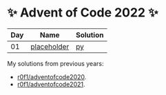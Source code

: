 # :sparkles: Advent of Code 2022 :sparkles:

|Day|Name|Solution|
|---|---|---|
|01|[placeholder](https://adventofcode.com/2022/day/1)|[py](/day01/main.py)|

My solutions from previous years:
* [r0f1/adventofcode2020](https://github.com/r0f1/adventofcode2020).
* [r0f1/adventofcode2021](https://github.com/r0f1/adventofcode2021).
